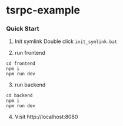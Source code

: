 # tsrpc-example

### Quick Start

1. Init symlink
Double click `init_symlink.bat`

2. run frontend
```
cd frontend
npm i
npm run dev
```

3. run backend
```
cd backend
npm i
npm run dev
```

4. Visit http://localhost:8080